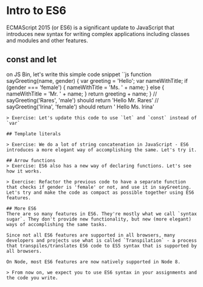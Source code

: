 # Intro to ES6
ECMAScript 2015 (or ES6) is a significant update to JavaScript that introduces new syntax for writing complex applications including classes and modules and other features.

## const and let
on JS Bin, let's write this simple code snippet
``js
function sayGreeting(name, gender) {
    var greeting = 'Hello';
    var nameWithTitle;
    if (gender === 'female') {
        nameWithTitle = 'Ms. ' + name;
    } else {
        nameWithTitle = 'Mr. ' + name;
    }
    return greeting + name;
}
// sayGreeting('Rares', 'male') should return 'Hello Mr. Rares'
// sayGreeting('Irina', 'female') should return ' Hello Ms. Irina'
```
> Exercise: Let's update this code to use `let` and `const` instead of `var`

## Template literals

> Exercise: We do a lot of string concatenation in JavaScript - ES6 introduces a more elegant way of accomplishing the same. Let's try it.

## Arrow functions
> Exercise: ES6 also has a new way of declaring functions. Let's see how it works.

> Exercise: Refactor the previous code to have a separate function that checks if gender is 'female' or not, and use it in sayGreeting. Let's try and make the code as compact as possible together using ES6 features.

## More ES6
There are so many features in ES6. They're mostly what we call `syntax sugar`. They don't provide new functionality, but new (more elegant) ways of accomplishing the same tasks.

Since not all ES6 features are supported in all browsers, many developers and projects use what is called `Transpilation` - a process that transpiles/translates ES6 code to ES5 syntax that is supported by all browsers.

On Node, most ES6 features are now natively supported in Node 8.

> From now on, we expect you to use ES6 syntax in your assignments and the code you write.
